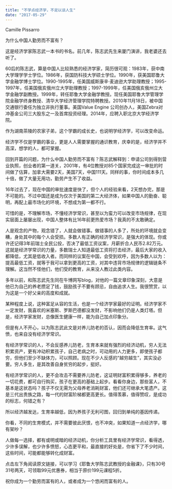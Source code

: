 ```yaml
---
title: "不学点经济学，不足以谈人生"
date: "2017-05-29"
---
```


Camille Pissarro

为什么中国人勤劳而不富有？

这是经济学家陈志武一本书的书名。前几年，陈志武先生来厦门演讲，我老婆还去听了。

60后的陈志武，算是中国人比较熟悉的经济学家，简历很可观：1983年，获中南大学理学学士学位。1986年，获国防科技大学硕士学位。1990年，获美国耶鲁大学金融学博士学位。1990-1995年，任美国威斯康辛·麦迪逊大学助理教授；1995-1997年，任美国俄亥俄州立大学助理教授；1997-1999年，任美国俄亥俄州立大学金融学副教授。1999年，转任耶鲁大学金融学教授。现任美国耶鲁大学管理学院金融学终身教授、清华大学经济管理学院特聘教授。2010年11月18日，被中国交通银行委任为独立非执行董事。美国Value Engine 公司创办人，美国Zebra对冲基金公司三大股东之一及首席投资经理。2014年，应聘入职北京大学经济学院。

作为湖南茶陵的农家子弟，这个学霸的成长史，也说明学经济学，可以改变命运。

经济学不仅是学霸的事业，更是人人需要掌握的通识教育，庆幸的是，经济学并不高深，想学的人，都可掌握。

回到开篇的问题，为什么中国人勤劳而不富有？陈志武解释到：申请公司到得到营业执照，创业者的第一道关，2001年，有4位教授对85个国家完成这一审批的时间做了估算，加拿大需要2天，美国7天，中国111天。同样的事，你时间成本多几十倍，做了大量无用功，勤劳产生不了收益。

16年过去了，现在中国的审批速度是快了，但个人的经验来看，2天想办完，那是不可能的。不过中国还是成为仅次于美国的第二大经济体，如果中国人的勤奋、聪明，再配上最市场化的环境，不想成为第一都不行。

可惜的是，不理解市场，不懂经济学常识，甚至以为蛮力可以改变市场规律，在现实层面上屡屡出现，中国人整体有比16年前更热爱市场？我真的不太敢确定。

人是观念的产物，观念错了，人就会做错事。做错事的人多了，所处的环境就会变糟，身处其中的每个人会受损。多数人有正确的经济学常识，是强大的体现。你或许还记得3年前瑞士全民公投，否决了最低工资议案，月薪折合人民币2.82万元。这就是经济学常识的力量，多数瑞士人知道最低工资将打击经济，最后大家的收入都降低，尤其是低收入者。而同样的议案在中国，会受到欢呼，因为多数人以为：提高最低工资，就等于我可以拿到更高的工资，对其中违背市场规律的逻辑链条不理解。这当然不怪他们，他们受的教育，从来没人教过此类内容。

多年以前，和陈志武先生同在牛博网写blog，对他的一篇文章印象深刻，大意是他已为自己的养老攒足了钱，鼓励孩子不要有顾忌，自由追求人生。我很赞赏，以为这是一个好父亲的高度和成就。

某种程度上说，这种富足从容的生活，也是一个经济学家最好的证明。经济学家不一定发财，我喜欢的米塞斯、罗斯巴德都没发财，不影响他们仍是人类灯塔。但是，经济学家发财，总像医生健康一样，能为自己加点印象分。

但是有人不开心，以为陈志武此文是对养儿防老的否认，因而会降低生育率。这气愤，也来自没有经济学常识。

有经济学常识的人，不会反感养儿防老，生育本来就有强烈的经济动机，穷人无法积累资产，更有冲动积累孩子，自己老病之时，可动用的人力更多，即使孩子都穷，但他们至少不缺体力，可以照顾。现在不少人反感的“越穷越生”，其实没必要。穷人多生，是其改善自身贫穷的起步，挺好。

有经济学常识的人，更不会攻击不需要养儿防老，这证明财富积累得够多，养老的一切花费，都可自行购买，孩子在更高的基础上起步。看看你身边，那些富人，不基本是这状态吗？孩子不仅无需为父母养老消耗财富，他们还可继承大笔遗产。这是三代出贵族之路，每一代的财富阶梯都更高更长。值得羡慕，值得赞叹，是成功的标志，何错之有？

所以经济越发达，生育率越低，因为养孩子无利可图，回归到单纯的基因传递。

你看，不同的生育模式，并不需要彼此厌恨，也不冲突，如果知道一点经济学，哪有架吵？

人做每一选择，都有或明或暗的经济动机，你分析工具里有经济学常识，看得透，少许多误解，也少许多愤怒，心态更平和，最直接的好处是，你省下了不少时间，这些时间，可能都能够转化成财富。

点击左下角阅读原文链接，可以学习《耶鲁大学陈志武教授的金融课》，只有30号31号两天，可领取99元优惠券，相当于原价199元课程5折。

祝你成为一个勤劳而富有的人，或者成为一个悠闲而富有的人。
